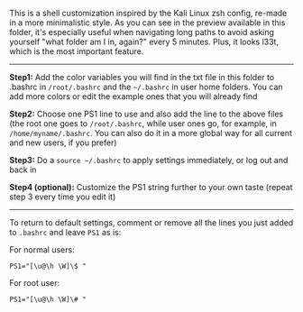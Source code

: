 This is a shell customization inspired by the Kali Linux zsh config, re-made in a more minimalistic style. As you can see in the preview available in this folder, it's especially useful when navigating long paths to avoid asking yourself "what folder am I in, again?" every 5 minutes. Plus, it looks l33t, which is the most important feature.

---

**Step1:** Add the color variables you will find in the txt file in this folder to .bashrc in `/root/.bashrc` and the `~/.bashrc` in user home folders. You can add more colors or edit the example ones that you will already find

**Step2:** Choose one PS1 line to use and also add the line to the above files (the root one goes to `/root/.bashrc`, while user ones go, for example, in `/home/myname/.bashrc`. You can also do it in a more global way for all current and new users, if you prefer)

**Step3:** Do a `source ~/.bashrc` to apply settings immediately, or log out and back in

**Step4 (optional):** Customize the PS1 string further to your own taste (repeat step 3 every time you edit it)

---

To return to default settings, comment or remove all the lines you just added to `.bashrc` and leave `PS1` as is:

For normal users:
```
PS1="[\u@\h \W]\$ "
```
For root user:
```
PS1="[\u@\h \W]\# "
```

